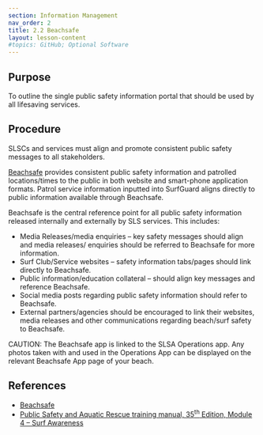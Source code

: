 ```yaml
---
section: Information Management
nav_order: 2
title: 2.2 Beachsafe
layout: lesson-content
#topics: GitHub; Optional Software
---
```


## Purpose

To outline the single public safety information portal that should be used by all lifesaving services.

## Procedure

SLSCs and services must align and promote consistent public safety messages to all stakeholders.

[Beachsafe](http://www.beachsafe.org.au/) provides consistent public safety information and patrolled locations/times to the public in both website and smart-phone application formats. Patrol service information inputted into SurfGuard aligns directly to public information available through Beachsafe.

Beachsafe is the central reference point for all public safety information released internally and externally by SLS services. This includes:

- Media Releases/media enquiries – key safety messages should align and media releases/ enquiries should be referred to Beachsafe for more information.
- Surf Club/Service websites – safety information tabs/pages should link directly to Beachsafe.
- Public information/education collateral – should align key messages and reference Beachsafe.
- Social media posts regarding public safety information should refer to Beachsafe.
- External partners/agencies should be encouraged to link their websites, media releases and other communications regarding beach/surf safety to Beachsafe.

CAUTION: The Beachsafe app is linked to the SLSA Operations app. Any photos taken with and used in the Operations App can be displayed on the relevant Beachsafe App page of your beach.

## References

- [Beachsafe](https://beachsafe.org.au/)
- [Public Safety and Aquatic Rescue training manual, 35<sup>th</sup> Edition, Module 4 – Surf Awareness](https://members.sls.com.au/members/document_library/1/media/8571)